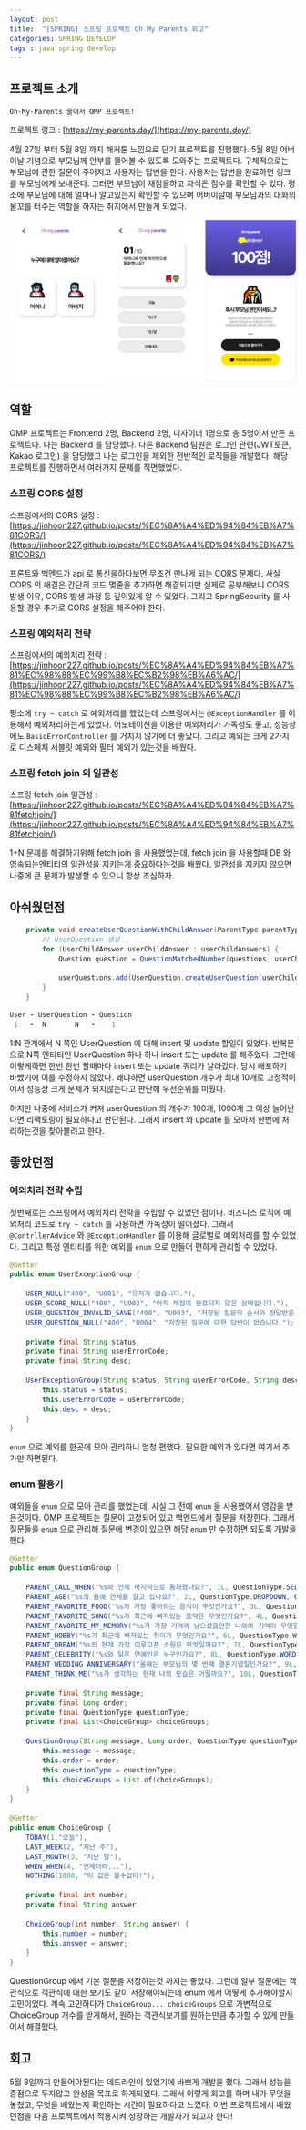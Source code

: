 ```yaml
---
layout: post
title:  "[SPRING] 스프링 프로젝트 Oh My Parents 회고"
categories: SPRING DEVELOP
tags : java spring develop
---
```


## 프로젝트 소개

```
Oh-My-Parents 줄여서 OMP 프로젝트!
```

프로젝트 링크 : [https://my-parents.day/](https://my-parents.day/) 

4월 27일 부터 5월 8일 까지 해커톤 느낌으로 단기 프로젝트를 진행했다. 5월 8일 어버이날 기념으로 부모님께
안부를 물어볼 수 있도록 도와주는 프로젝트다. 구체적으로는 부모님에 관한 질문이 주어지고 사용자는 답변을 한다.
사용자는 답변을 완료하면 링크를 부모님에게 보내준다. 그러면 부모님이 채점을하고 자식은 점수를 확인할 수 있다.
평소에 부모님에 대해 얼마나 알고있는지 확인할 수 있으며 어버이날에 부모님과의 대화의 물꼬를 터주는
역할을 하자는 취지에서 만들게 되었다.

![이미지](https://github.com/jinhoon227/jinhoon227.github.io/blob/main/assets/img/posts/spring/develop/omp4.png?raw=true)

## 역할

OMP 프로젝트는 Frontend 2명, Backend 2명, 디자이너 1명으로 총 5명이서 만든 프로젝트다.
나는 Backend 를 담당했다. 다른 Backend 팀원은 로그인 관련(JWT토큰, Kakao 로그인) 을 담당했고
나는 로그인을 제외한 전반적인 로직들을 개발했다. 해당 프로젝트를 진행하면서 여러가지 문제를 직면했었다.

### 스프링 CORS 설정

스프링에서의 CORS 설정 : [https://jinhoon227.github.io/posts/%EC%8A%A4%ED%94%84%EB%A7%81CORS/](https://jinhoon227.github.io/posts/%EC%8A%A4%ED%94%84%EB%A7%81CORS/)

프론트와 백엔드가 api 로 통신을하다보면 무조건 만나게 되는 CORS 문제다. 사실 CORS 의 해결은 간단히 코드 몇줄을
추가하면 해결되지만 실제로 공부해보니 CORS 발생 이유, CORS 발생 과정 등 깊이있게 알 수 있었다. 그리고
SpringSecurity 를 사용할 경우 추가로 CORS 설정을 해주어야 한다.

### 스프링 예외처리 전략

스프링에서의 예외처리 전략 : [https://jinhoon227.github.io/posts/%EC%8A%A4%ED%94%84%EB%A7%81%EC%98%88%EC%99%B8%EC%B2%98%EB%A6%AC/](https://jinhoon227.github.io/posts/%EC%8A%A4%ED%94%84%EB%A7%81%EC%98%88%EC%99%B8%EC%B2%98%EB%A6%AC/)

평소에 `try ~ catch` 로 예외처리를 했었는데 스프링에서는 `@ExceptionHandler` 를 이용해서 예외처리하는게 있었다.
어노테이션을 이용한 예외처리가 가독성도 좋고, 성능상에도 `BasicErrorController` 를 거치지 않기에 더 좋았다.
그리고 예외는 크게 2가지로 디스페처 서블릿 예외와 필터 예외가 있는것을 배웠다.

### 스프링 fetch join 의 일관성

스프링 fetch join 일관성 : [https://jinhoon227.github.io/posts/%EC%8A%A4%ED%94%84%EB%A7%81fetchjoin/](https://jinhoon227.github.io/posts/%EC%8A%A4%ED%94%84%EB%A7%81fetchjoin/)

1+N 문제를 해결하기위해 fetch join 을 사용했었는데, fetch join 을 사용할때 DB 와 영속되는엔티티의 일관성을
지키는게 중요하다는것을 배웠다. 일관성을 지키지 않으면 나중에 큰 문제가 발생할 수 있으니 항상 조심하자.

## 아쉬웠던점

```java
    private void createUserQuestionWithChildAnswer(ParentType parentType, List<UserChildAnswer> userChildAnswers, User user, List<Question> questions, List<UserQuestion> userQuestions) {
        // UserQuestion 생성
        for (UserChildAnswer userChildAnswer : userChildAnswers) {
            Question question = QuestionMatchedNumber(questions, userChildAnswer);

            userQuestions.add(UserQuestion.createUserQuestion(userChildAnswer.getAnswer(), parentType, question, user));
        }
    }
```

```j
User - UserQuestion - Question
 1   -  N       N   -    1
```

1:N 관계에서 N 쪽인 UserQuestion 에 대해 insert 및 update 할일이 있었다. 반복문으로 N쪽 엔티티인
UserQuestion 하나 하나 insert 또는 update 를 해주었다. 그런데 이렇게하면 한번 한번 할때마다
insert 또는 update 쿼리가 날라갔다. 당시 배포하기 바빴기에 이를 수정하지 않았다.
왜냐하면 userQuestion 개수가 최대 10개로 고정적이어서 성능상 크게 문제가 되지않는다고 판단해 우선순위를 미뤘다.

하지만 나중에 서비스가 커져 userQuestion 의 개수가 100개, 1000개 그 이상 늘어난다면 리팩토링이 필요하다고
판단된다. 그래서 insert 와 update 를 모아서 한번에 처리하는것을 찾아볼려고 한다.

## 좋았던점

### 예외처리 전략 수립

첫번째로는 스프링에서 예외처리 전략을 수립할 수 있었던 점이다. 비즈니스 로직에 예외처리 코드로 `try ~ catch` 를
사용하면 가독성이 떨어졌다. 그래서 `@ContrllerAdvice` 와 `@ExceptionHandler` 를 이용해 글로벌로 예외처리를 할 수 있었다.
그리고 특정 엔티티를 위한 예외를 `enum` 으로 만들어 편하게 관리할 수 있었다.

```java
@Getter
public enum UserExceptionGroup {

    USER_NULL("400", "U001", "유저가 없습니다."),
    USER_SCORE_NULL("400", "U002", "아직 채점이 완료되지 않은 상태입니다."),
    USER_QUESTION_INVALID_SAVE("400", "U003", "저장된 질문의 순서와 전달받은 질문의 순서가 올바르지 않습니다."),
    USER_QUESTION_NULL("400", "U004", "저장된 질문에 대한 답변이 없습니다.");
    
    private final String status;
    private final String userErrorCode;
    private final String desc;

    UserExceptionGroup(String status, String userErrorCode, String desc) {
        this.status = status;
        this.userErrorCode = userErrorCode;
        this.desc = desc;
    }
}
```

`enum` 으로 예외를 한곳에 모아 관리하니 엄청 편했다. 필요한 예외가 있다면 여기서 추가만 하면된다.

### enum 활용기

예외들을 `enum` 으로 모아 관리를 했었는데, 사실 그 전에 `enum` 을 사용했어서 영감을 받은것이다.
OMP 프로젝트는 질문이 고정되어 있고 백엔드에서 질문을 저장한다. 그래서 질문들을 `enum` 으로
관리해 질문에 변경이 있으면 해당 `enum` 만 수정하면 되도록 개발을 했다.

```java
@Getter
public enum QuestionGroup {

    PARENT_CALL_WHEN("%s와 언제 마지막으로 통화했나요?", 1L, QuestionType.SELECT, ChoiceGroup.TODAY, ChoiceGroup.LAST_WEEK, ChoiceGroup.LAST_MONTH, ChoiceGroup.WHEN_WHEN),
    PARENT_AGE("%s의 올해 연세를 알고 있나요?", 2L, QuestionType.DROPDOWN, ChoiceGroup.NOTHING),
    PARENT_FAVORITE_FOOD("%s가 가장 좋아하는 음식이 무엇인가요?", 3L, QuestionType.WORD, ChoiceGroup.NOTHING),
    PARENT_FAVORITE_SONG("%s가 최근에 빠져있는 음악은 무엇인가요?", 4L, QuestionType.WORD, ChoiceGroup.NOTHING),
    PARENT_FAVORITE_MY_MEMORY("%s가 가장 기억에 남으셨을만한 나와의 기억이 무엇일까요?", 5L, QuestionType.SENTENCE, ChoiceGroup.NOTHING),
    PARENT_HOBBY("%s가 최근에 빠져있는 취미가 무엇인가요?", 6L, QuestionType.WORD, ChoiceGroup.NOTHING),
    PARENT_DREAM("%s의 현재 가장 이루고픈 소원은 무엇일까요?", 7L, QuestionType.SENTENCE, ChoiceGroup.NOTHING),
    PARENT_CELEBRITY("%s와 닮은 연예인은 누구인가요?", 8L, QuestionType.WORD, ChoiceGroup.NOTHING),
    PARENT_WEDDING_ANNIVERSARY("올해는 부모님의 몇 번째 결혼기념일인가요?", 9L, QuestionType.DROPDOWN, ChoiceGroup.NOTHING),
    PARENT_THINK_ME("%s가 생각하는 현재 나의 모습은 어떨까요?", 10L, QuestionType.SENTENCE, ChoiceGroup.NOTHING);

    private final String message;
    private final Long order;
    private final QuestionType questionType;
    private final List<ChoiceGroup> choiceGroups;

    QuestionGroup(String message, Long order, QuestionType questionType, ChoiceGroup... choiceGroups) {
        this.message = message;
        this.order = order;
        this.questionType = questionType;
        this.choiceGroups = List.of(choiceGroups);
    }
}

@Getter
public enum ChoiceGroup {
    TODAY(1,"오늘"),
    LAST_WEEK(2, "지난 주"),
    LAST_MONTH(3, "지난 달"),
    WHEN_WHEN(4, "언제더라..."),
    NOTHING(1000, "이 값은 볼수없다!");

    private final int number;
    private final String answer;

    ChoiceGroup(int number, String answer) {
        this.number = number;
        this.answer = answer;
    }
}
```

QuestionGroup 에서 기본 질문을 저장하는것 까지는 좋았다. 그런데 일부 질문에는
객관식으로 객관식에 대한 보기도 같이 저장해야되는데 enum 에서 어떻게 추가해야할지 고민이었다.
계속 고민하다가 `ChoiceGroup... choiceGroups` 으로 가변적으로 ChoiceGroup 개수를 받게해서, 
원하는 객관식보기를 원하는만큼 추가할 수 있게 만들어서 해결했다.


## 회고

5월 8일까지 만들어야된다는 데드라인이 있었기에 바쁘게 개발을 했다. 그래서 성능을 중점으로 두지않고
완성을 목표로 하게되었다. 그래서 이렇게 회고를 하며 내가 무엇을 놓쳤고, 무엇을 배웠는지
확인하는 시간이 필요하다고 느꼈다. 이번 프로젝트에서 배웠던점을 다음 프로젝트에서 적용시켜 성장하는
개발자가 되고자 한다!